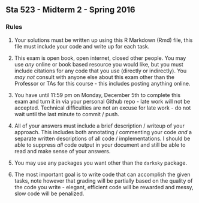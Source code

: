 Sta 523 - Midterm 2 - Spring 2016
-----------

### Rules

1. Your solutions must be written up using this R Markdown (Rmd) file, this file must include your code and write up for each task.

2. This exam is open book, open internet, closed other people. You may use *any* online or book based resource you would like, but you must include citations for any code that you use (directly or indirectly). You *may not* consult with anyone else about this exam other than the Professor or TAs for this course - this includes posting anything online.

3. You have until 11:59 pm on Monday, December 5th to complete this exam and turn it in via your personal Github repo - late work will not be accepted. Technical difficulties are not an excuse for late work - do not wait until the last minute to commit / push.

4. All of your answers must include a brief description / writeup of your approach. This includes both annotating / commenting your code *and* a separate written descriptions of all code / implementations. I should be able to suppress *all* code output in your document and still be able to read and make sense of your answers.

5. You may use any packages you want other than the `darksky` package.

6. The most important goal is to write code that can accomplish the given tasks, note however that grading will be partially based on the quality of the code you write - elegant, efficient code will be rewarded and messy, slow code will be penalized.